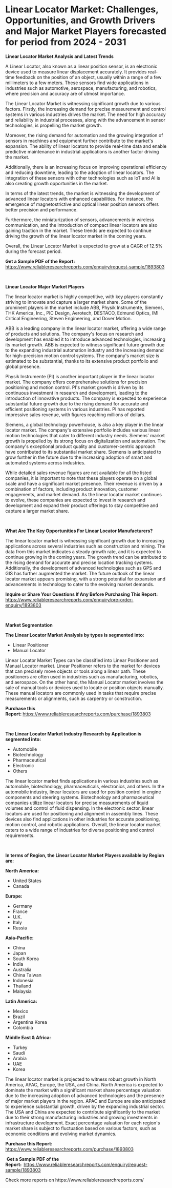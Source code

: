 <p><h1>Linear Locator Market: Challenges, Opportunities, and Growth Drivers and Major Market Players forecasted for period from 2024 - 2031</h1></p><p><strong>Linear Locator Market Analysis and Latest Trends</strong></p>
<p><p>A Linear Locator, also known as a linear position sensor, is an electronic device used to measure linear displacement accurately. It provides real-time feedback on the position of an object, usually within a range of a few millimeters to a few meters. These sensors find wide applications in industries such as automotive, aerospace, manufacturing, and robotics, where precision and accuracy are of utmost importance.</p><p>The Linear Locator Market is witnessing significant growth due to various factors. Firstly, the increasing demand for precise measurement and control systems in various industries drives the market. The need for high accuracy and reliability in industrial processes, along with the advancement in sensor technologies, is propelling the market growth.</p><p>Moreover, the rising demand for automation and the growing integration of sensors in machines and equipment further contribute to the market's expansion. The ability of linear locators to provide real-time data and enable predictive maintenance in industrial applications is another factor driving the market.</p><p>Additionally, there is an increasing focus on improving operational efficiency and reducing downtime, leading to the adoption of linear locators. The integration of these sensors with other technologies such as IoT and AI is also creating growth opportunities in the market.</p><p>In terms of the latest trends, the market is witnessing the development of advanced linear locators with enhanced capabilities. For instance, the emergence of magnetostrictive and optical linear position sensors offers better precision and performance.</p><p>Furthermore, the miniaturization of sensors, advancements in wireless communication, and the introduction of compact linear locators are also gaining traction in the market. These trends are expected to continue driving the growth of the linear locator market in the coming years.</p><p>Overall, the Linear Locator Market is expected to grow at a CAGR of 12.5% during the forecast period.</p></p>
<p><strong>Get a Sample PDF of the Report:&nbsp;</strong> <a href="https://www.reliableresearchreports.com/enquiry/request-sample/1893803">https://www.reliableresearchreports.com/enquiry/request-sample/1893803</a></p>
<p>&nbsp;</p>
<p><strong>Linear Locator Major Market Players</strong></p>
<p><p>The linear locator market is highly competitive, with key players constantly striving to innovate and capture a larger market share. Some of the prominent players in the market include ABB, Physik Instrumente, Siemens, THK America, Inc., PIC Design, Aerotech, DESTACO, Edmund Optics, IMI Critical Engineering, Steven Engineering, and Dover Motion. </p><p>ABB is a leading company in the linear locator market, offering a wide range of products and solutions. The company's focus on research and development has enabled it to introduce advanced technologies, increasing its market growth. ABB is expected to witness significant future growth due to the expanding industrial automation industry and the increasing demand for high-precision motion control systems. The company's market size is estimated to be substantial, thanks to its extensive product portfolio and global presence.</p><p>Physik Instrumente (PI) is another important player in the linear locator market. The company offers comprehensive solutions for precision positioning and motion control. PI's market growth is driven by its continuous investment in research and development, leading to the introduction of innovative products. The company is expected to experience substantial future growth due to the rising demand for accurate and efficient positioning systems in various industries. PI has reported impressive sales revenue, with figures reaching millions of dollars.</p><p>Siemens, a global technology powerhouse, is also a key player in the linear locator market. The company's extensive portfolio includes various linear motion technologies that cater to different industry needs. Siemens' market growth is propelled by its strong focus on digitalization and automation. The company's exceptional product quality and customer-centric approach have contributed to its substantial market share. Siemens is anticipated to grow further in the future due to the increasing adoption of smart and automated systems across industries.</p><p>While detailed sales revenue figures are not available for all the listed companies, it is important to note that these players operate on a global scale and have a significant market presence. Their revenue is driven by a combination of factors, including product innovation, customer engagements, and market demand. As the linear locator market continues to evolve, these companies are expected to invest in research and development and expand their product offerings to stay competitive and capture a larger market share.</p></p>
<p>&nbsp;</p>
<p><strong>What Are The Key Opportunities For Linear Locator Manufacturers?</strong></p>
<p><p>The linear locator market is witnessing significant growth due to increasing applications across several industries such as construction and mining. The data from this market indicates a steady growth rate, and it is expected to continue growing in the coming years. The growth trend can be attributed to the rising demand for accurate and precise location tracking systems. Additionally, the development of advanced technologies such as GPS and GIS has further augmented the market. The future outlook of the linear locator market appears promising, with a strong potential for expansion and advancements in technology to cater to the evolving market demands.</p></p>
<p><strong>Inquire or Share Your Questions If Any Before Purchasing This Report:</strong> <a href="https://www.reliableresearchreports.com/enquiry/pre-order-enquiry/1893803">https://www.reliableresearchreports.com/enquiry/pre-order-enquiry/1893803</a></p>
<p>&nbsp;</p>
<p><strong>Market Segmentation</strong></p>
<p><strong>The Linear Locator Market Analysis by types is segmented into:</strong></p>
<p><ul><li>Linear Positioner</li><li>Manual Locator</li></ul></p>
<p><p>Linear Locator Market Types can be classified into Linear Positioner and Manual Locator market. Linear Positioner refers to the market for devices that can precisely move objects or tools along a linear path. These positioners are often used in industries such as manufacturing, robotics, and aerospace. On the other hand, the Manual Locator market involves the sale of manual tools or devices used to locate or position objects manually. These manual locators are commonly used in tasks that require precise measurements or alignments, such as carpentry or construction.</p></p>
<p><strong>Purchase this Report:&nbsp;</strong><a href="https://www.reliableresearchreports.com/purchase/1893803">https://www.reliableresearchreports.com/purchase/1893803</a></p>
<p>&nbsp;</p>
<p><strong>The Linear Locator Market Industry Research by Application is segmented into:</strong></p>
<p><ul><li>Automobile</li><li>Biotechnology</li><li>Pharmaceutical</li><li>Electronic</li><li>Others</li></ul></p>
<p><p>The linear locator market finds applications in various industries such as automobile, biotechnology, pharmaceuticals, electronics, and others. In the automobile industry, linear locators are used for position control in engine components and steering systems. Biotechnology and pharmaceutical companies utilize linear locators for precise measurements of liquid volumes and control of fluid dispensing. In the electronic sector, linear locators are used for positioning and alignment in assembly lines. These devices also find applications in other industries for accurate positioning, motion control, and robotic applications. Overall, the linear locator market caters to a wide range of industries for diverse positioning and control requirements.</p></p>
<p>&nbsp;</p>
<p><strong>In terms of Region, the Linear Locator Market Players available by Region are:</strong></p>
<p>
    <p> <strong> North America: </strong>
        <ul>
            <li>United States</li>
            <li>Canada</li>
        </ul>
        </p> 
    <p> <strong> Europe: </strong>
        <ul>
            <li>Germany</li>
            <li>France</li>
            <li>U.K.</li>
            <li>Italy</li>
            <li>Russia</li>
        </ul>
        </p> 
    <p> <strong> Asia-Pacific: </strong>
        <ul>
            <li>China</li>
            <li>Japan</li>
            <li>South Korea</li>
            <li>India</li>
            <li>Australia</li>
            <li>China Taiwan</li>
            <li>Indonesia</li>
            <li>Thailand</li>
            <li>Malaysia</li>
        </ul>
        </p> 
    <p> <strong> Latin America: </strong>
        <ul>
            <li>Mexico</li>
            <li>Brazil</li>
            <li>Argentina Korea</li>
            <li>Colombia</li>
        </ul>
        </p> 
    <p> <strong> Middle East & Africa: </strong>
        <ul>
            <li>Turkey</li>
            <li>Saudi</li>
            <li>Arabia</li>
            <li>UAE</li>
            <li>Korea</li>
        </ul>
    </p>
    </p>
<p><p>The linear locator market is projected to witness robust growth in North America, APAC, Europe, the USA, and China. North America is expected to dominate the market with a significant market share percentage valuation due to the increasing adoption of advanced technologies and the presence of major market players in the region. APAC and Europe are also anticipated to experience substantial growth, driven by the expanding industrial sector. The USA and China are expected to contribute significantly to the market due to their strong manufacturing industries and growing investments in infrastructure development. Exact percentage valuation for each region's market share is subject to fluctuation based on various factors, such as economic conditions and evolving market dynamics.</p></p>
<p><strong>Purchase this Report: </strong><a href="https://www.reliableresearchreports.com/purchase/1893803">https://www.reliableresearchreports.com/purchase/1893803</a></p>
<p>&nbsp;<strong>Get a Sample PDF of the Report:&nbsp;&nbsp;</strong><a href="https://www.reliableresearchreports.com/enquiry/request-sample/1893803">https://www.reliableresearchreports.com/enquiry/request-sample/1893803</a></p>
<p><strong></strong></p>
<p>Check more reports on https://www.reliableresearchreports.com/</p>